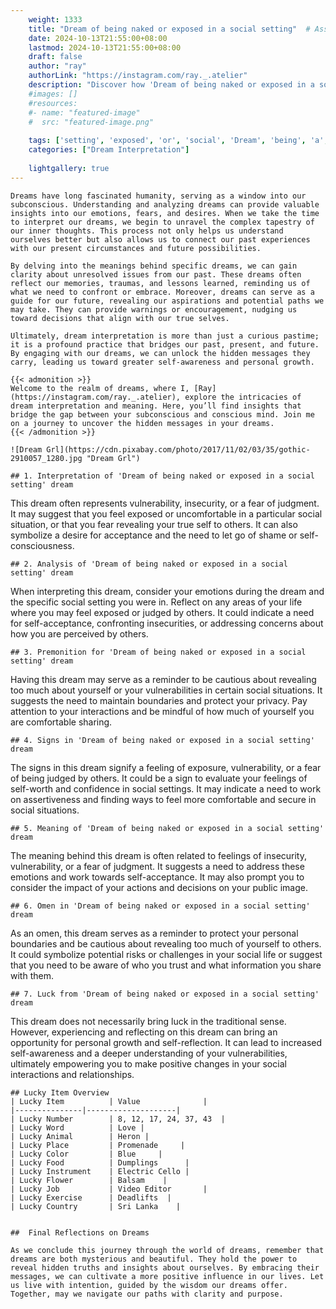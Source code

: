 ```yaml
---
    weight: 1333
    title: "Dream of being naked or exposed in a social setting"  # Assuming 'title' column exists
    date: 2024-10-13T21:55:00+08:00
    lastmod: 2024-10-13T21:55:00+08:00
    draft: false
    author: "ray"
    authorLink: "https://instagram.com/ray._.atelier"
    description: "Discover how 'Dream of being naked or exposed in a social setting' can interpret your future and uncover its significant meanings in your life."
    #images: []
    #resources:
    #- name: "featured-image"
    #  src: "featured-image.png"
    
    tags: ['setting', 'exposed', 'or', 'social', 'Dream', 'being', 'a', 'naked', 'in', 'of']
    categories: ["Dream Interpretation"]
    
    lightgallery: true
---
```

    
    Dreams have long fascinated humanity, serving as a window into our subconscious. Understanding and analyzing dreams can provide valuable insights into our emotions, fears, and desires. When we take the time to interpret our dreams, we begin to unravel the complex tapestry of our inner thoughts. This process not only helps us understand ourselves better but also allows us to connect our past experiences with our present circumstances and future possibilities.
    
    By delving into the meanings behind specific dreams, we can gain clarity about unresolved issues from our past. These dreams often reflect our memories, traumas, and lessons learned, reminding us of what we need to confront or embrace. Moreover, dreams can serve as a guide for our future, revealing our aspirations and potential paths we may take. They can provide warnings or encouragement, nudging us toward decisions that align with our true selves.
    
    Ultimately, dream interpretation is more than just a curious pastime; it is a profound practice that bridges our past, present, and future. By engaging with our dreams, we can unlock the hidden messages they carry, leading us toward greater self-awareness and personal growth.
    
    {{< admonition >}}
    Welcome to the realm of dreams, where I, [Ray](https://instagram.com/ray._.atelier), explore the intricacies of dream interpretation and meaning. Here, you’ll find insights that bridge the gap between your subconscious and conscious mind. Join me on a journey to uncover the hidden messages in your dreams.
    {{< /admonition >}}
    
    ![Dream Grl](https://cdn.pixabay.com/photo/2017/11/02/03/35/gothic-2910057_1280.jpg "Dream Grl")
    
    ## 1. Interpretation of 'Dream of being naked or exposed in a social setting' dream
    
This dream often represents vulnerability, insecurity, or a fear of judgment. It may suggest that you feel exposed or uncomfortable in a particular social situation, or that you fear revealing your true self to others. It can also symbolize a desire for acceptance and the need to let go of shame or self-consciousness.
    
    ## 2. Analysis of 'Dream of being naked or exposed in a social setting' dream
    
When interpreting this dream, consider your emotions during the dream and the specific social setting you were in. Reflect on any areas of your life where you may feel exposed or judged by others. It could indicate a need for self-acceptance, confronting insecurities, or addressing concerns about how you are perceived by others.
    
    ## 3. Premonition for 'Dream of being naked or exposed in a social setting' dream
    
Having this dream may serve as a reminder to be cautious about revealing too much about yourself or your vulnerabilities in certain social situations. It suggests the need to maintain boundaries and protect your privacy. Pay attention to your interactions and be mindful of how much of yourself you are comfortable sharing.
    
    ## 4. Signs in 'Dream of being naked or exposed in a social setting' dream
    
The signs in this dream signify a feeling of exposure, vulnerability, or a fear of being judged by others. It could be a sign to evaluate your feelings of self-worth and confidence in social settings. It may indicate a need to work on assertiveness and finding ways to feel more comfortable and secure in social situations.
    
    ## 5. Meaning of 'Dream of being naked or exposed in a social setting' dream
    
The meaning behind this dream is often related to feelings of insecurity, vulnerability, or a fear of judgment. It suggests a need to address these emotions and work towards self-acceptance. It may also prompt you to consider the impact of your actions and decisions on your public image.
    
    ## 6. Omen in 'Dream of being naked or exposed in a social setting' dream
    
As an omen, this dream serves as a reminder to protect your personal boundaries and be cautious about revealing too much of yourself to others. It could symbolize potential risks or challenges in your social life or suggest that you need to be aware of who you trust and what information you share with them.
    
    ## 7. Luck from 'Dream of being naked or exposed in a social setting' dream
    
This dream does not necessarily bring luck in the traditional sense. However, experiencing and reflecting on this dream can bring an opportunity for personal growth and self-reflection. It can lead to increased self-awareness and a deeper understanding of your vulnerabilities, ultimately empowering you to make positive changes in your social interactions and relationships.
    
    ## Lucky Item Overview
    | Lucky Item          | Value              |
    |---------------|--------------------|
    | Lucky Number        | 8, 12, 17, 24, 37, 43  |
    | Lucky Word          | Love |
    | Lucky Animal        | Heron |
    | Lucky Place         | Promenade     |
    | Lucky Color         | Blue     |
    | Lucky Food          | Dumplings      |
    | Lucky Instrument    | Electric Cello |
    | Lucky Flower        | Balsam    |
    | Lucky Job           | Video Editor       |
    | Lucky Exercise      | Deadlifts  |
    | Lucky Country       | Sri Lanka    |
    
    
    ##  Final Reflections on Dreams
    
    As we conclude this journey through the world of dreams, remember that dreams are both mysterious and beautiful. They hold the power to reveal hidden truths and insights about ourselves. By embracing their messages, we can cultivate a more positive influence in our lives. Let us live with intention, guided by the wisdom our dreams offer. Together, may we navigate our paths with clarity and purpose.
    